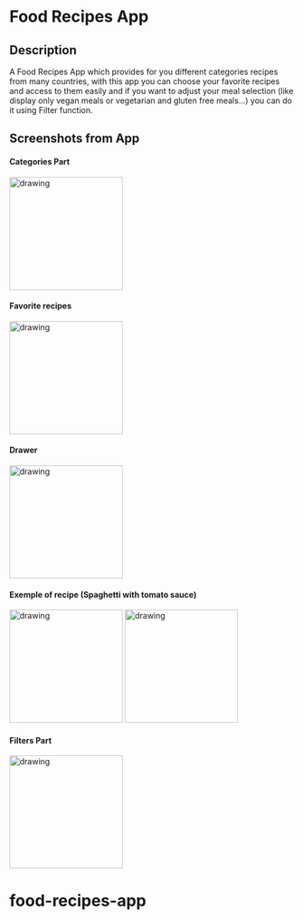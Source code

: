 # Food Recipes App
## Description
A Food Recipes App which provides for you different categories recipes from many countries, with this app you can choose your favorite recipes and access to them easily and if you want to adjust your meal selection (like display only vegan meals or vegetarian and gluten free meals...) you can do it using Filter function.
## Screenshots from App
#### Categories Part
<img src="https://user-images.githubusercontent.com/65148928/92279249-cef4d380-eeee-11ea-80ee-35ac4f9ea92d.png" alt="drawing" width="200"/>

#### Favorite recipes
<img src="https://user-images.githubusercontent.com/65148928/92279327-f350b000-eeee-11ea-8500-039ce18f27da.png" alt="drawing" width="200"/>

#### Drawer
<img src="https://user-images.githubusercontent.com/65148928/92279375-13806f00-eeef-11ea-8bc7-a278e3efc42e.png" alt="drawing" width="200"/>

#### Exemple of recipe (Spaghetti with tomato sauce)
<img src="https://user-images.githubusercontent.com/65148928/92279432-2eeb7a00-eeef-11ea-9f1a-3586d40970e0.png" alt="drawing" width="200"/>

<img src="https://user-images.githubusercontent.com/65148928/92279616-973a5b80-eeef-11ea-8430-df56aa312673.png" alt="drawing" width="200"/>

#### Filters Part
<img src="https://user-images.githubusercontent.com/65148928/92279746-de285100-eeef-11ea-89ae-21f32151670a.png" alt="drawing" width="200"/>

# food-recipes-app
